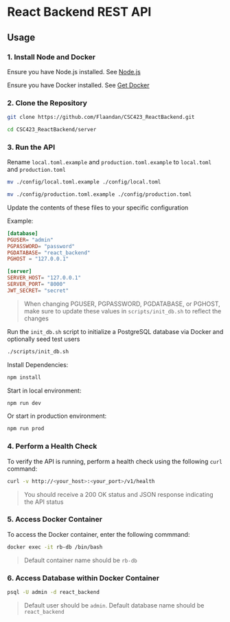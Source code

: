 # React Backend REST API

## Usage

### 1. **Install Node and Docker**

Ensure you have Node.js installed. See [Node.js](https://nodejs.org/en/download/package-manager)

Ensure you have Docker installed. See [Get Docker](https://docs.docker.com/get-started/get-docker/)

### 2. **Clone the Repository**

```bash
git clone https://github.com/Flaandan/CSC423_ReactBackend.git
```
```bash
cd CSC423_ReactBackend/server
```

### 3. **Run the API**

Rename `local.toml.example` and `production.toml.example` to `local.toml` and `production.toml`

```bash
mv ./config/local.toml.example ./config/local.toml
```

```bash
mv ./config/production.toml.example ./config/production.toml
```

Update the contents of these files to your specific configuration

Example:

```toml
[database]
PGUSER= "admin"
PGPASSWORD= "password"
PGDATABASE= "react_backend"
PGHOST = "127.0.0.1"

[server]
SERVER_HOST= "127.0.0.1"
SERVER_PORT= "8000"
JWT_SECRET= "secret"
```
> When changing PGUSER, PGPASSWORD, PGDATABASE, or PGHOST, make sure to update these values in `scripts/init_db.sh` to reflect the changes

Run the `init_db.sh` script to initialize a PostgreSQL database via Docker and optionally seed test users

```bash
./scripts/init_db.sh
```

Install Dependencies:

```bash
npm install
```

Start in local environment:

```bash
npm run dev
```

Or start in production environment:

```bash
npm run prod
```

### 4. **Perform a Health Check**

To verify the API is running, perform a health check using the following `curl` command:

```bash
curl -v http://<your_host>:<your_port>/v1/health
```
> You should receive a 200 OK status and JSON response indicating the API status

### 5. **Access Docker Container**

To access the Docker container, enter the following commmand:

```bash
docker exec -it rb-db /bin/bash
```
> Default container name should be `rb-db`

### 6. **Access Database within Docker Container**

```bash
psql -U admin -d react_backend
```
> Default user should be `admin`. Default database name should be `react_backend`
